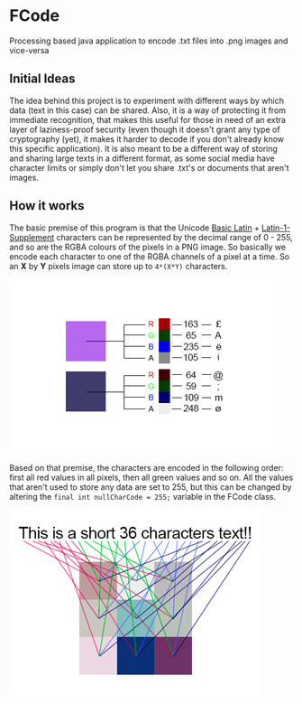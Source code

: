 # FCode
Processing based java application to encode .txt files into .png images and vice-versa

## Initial Ideas
The idea behind this project is to experiment with different ways by which data (text in this case) can be shared. Also, it is a way of protecting it from immediate recognition, that makes this useful for those in need of an extra layer of laziness-proof security (even though it doesn't grant any type of cryptography (yet), it makes it harder to decode if you don't already know this specific application). It is also meant to be a different way of storing and sharing large texts in a different format, as some social media have character limits or simply don't let you share .txt's or documents that aren't images.

## How it works
The basic premise of this program is that the Unicode [Basic Latin](https://www.ssec.wisc.edu/~tomw/java/unicode.html#x0000) + [Latin-1-Supplement](https://www.ssec.wisc.edu/~tomw/java/unicode.html#x0080) characters can be represented by the decimal range of 0 - 255, and so are the RGBA colours of the pixels in a PNG image. So basically we encode each character to one of the RGBA channels of a pixel at a time. So an **X** by **Y** pixels image can store up to ```4*(X*Y)``` characters.

![alt text](https://github.com/gntlechaos/FCode/blob/master/ProjectImages/scheme.png?raw=true)

Based on that premise, the characters are encoded in the following order: first all red values in all pixels, then all green values and so on. All the values that aren't used to store any data are set to 255, but this can be changed by altering the ```final int nullCharCode = 255;``` variable in the FCode class.

![alt text](https://github.com/gntlechaos/FCode/blob/master/ProjectImages/scheme2.png?raw=true)

